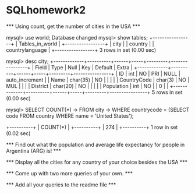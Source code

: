 # SQLhomework2

*** Using count, get the number of cities in the USA ***

mysql> use world;
Database changed
mysql> show tables;
+-----------------+
| Tables_in_world |
+-----------------+
| city            |
| country         |
| countrylanguage |
+-----------------+
3 rows in set (0.00 sec)

mysql> desc city;
+-------------+----------+------+-----+---------+----------------+
| Field       | Type     | Null | Key | Default | Extra          |
+-------------+----------+------+-----+---------+----------------+
| ID          | int      | NO   | PRI | NULL    | auto_increment |
| Name        | char(35) | NO   |     |         |                |
| CountryCode | char(3)  | NO   | MUL |         |                |
| District    | char(20) | NO   |     |         |                |
| Population  | int      | NO   |     | 0       |                |
+-------------+----------+------+-----+---------+----------------+
5 rows in set (0.00 sec)

mysql> SELECT COUNT(*)
    -> FROM city
    -> WHERE countrycode = (SELECT code FROM country WHERE name = 'United States');

+----------+
| COUNT(*) |
+----------+
|      274 |
+----------+
1 row in set (0.02 sec)


*** Find out what the population and average life expectancy for people in Argentina (ARG) is! ***




*** Display all the cities for any country of your choice besides the USA ***




*** Come up with two more queries of your own. ***




*** Add all your queries to the readme file ***
